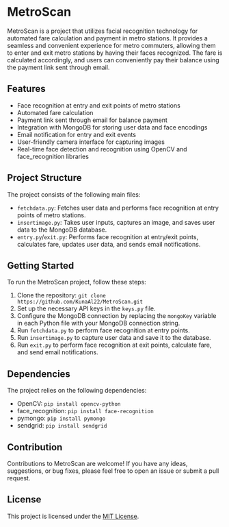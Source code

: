 # MetroScan
MetroScan is a project that utilizes facial recognition technology for automated fare calculation and payment in metro stations. It provides a seamless and convenient experience for metro commuters, allowing them to enter and exit metro stations by having their faces recognized. The fare is calculated accordingly, and users can conveniently pay their balance using the payment link sent through email.

## Features

- Face recognition at entry and exit points of metro stations
- Automated fare calculation
- Payment link sent through email for balance payment
- Integration with MongoDB for storing user data and face encodings
- Email notification for entry and exit events
- User-friendly camera interface for capturing images
- Real-time face detection and recognition using OpenCV and face_recognition libraries

## Project Structure

The project consists of the following main files:

- `fetchdata.py`: Fetches user data and performs face recognition at entry points of metro stations.
- `insertimage.py`: Takes user inputs, captures an image, and saves user data to the MongoDB database.
- `entry.py`/`exit.py`: Performs face recognition at entry/exit points, calculates fare, updates user data, and sends email notifications.

## Getting Started

To run the MetroScan project, follow these steps:

1. Clone the repository: `git clone https://github.com/KunaAl22/MetroScan.git`
2. Set up the necessary API keys in the `keys.py` file.
3. Configure the MongoDB connection by replacing the `mongoKey` variable in each Python file with your MongoDB connection string.
4. Run `fetchdata.py` to perform face recognition at entry points.
5. Run `insertimage.py` to capture user data and save it to the database.
6. Run `exit.py` to perform face recognition at exit points, calculate fare, and send email notifications.


## Dependencies

The project relies on the following dependencies:

- OpenCV: `pip install opencv-python`
- face_recognition: `pip install face-recognition`
- pymongo: `pip install pymongo`
- sendgrid: `pip install sendgrid`

## Contribution

Contributions to MetroScan are welcome! If you have any ideas, suggestions, or bug fixes, please feel free to open an issue or submit a pull request.

## License

This project is licensed under the [MIT License](LICENSE).

